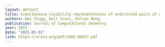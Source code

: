 ```yaml
---
layout: default 
title: Simultaneous visibility representations of undirected pairs of graphs 
authors: Ben Chugg, Will Evans, Kelvin Wong 
publication: Journal of Computational Geometry
year: 2021 
date: "2021-03-01"
link: https://arxiv.org/pdf/2005.00937.pdf
---
```


